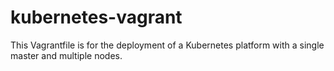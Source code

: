 # kubernetes-vagrant
This Vagrantfile is for the deployment of a Kubernetes platform with a single master and multiple nodes.

